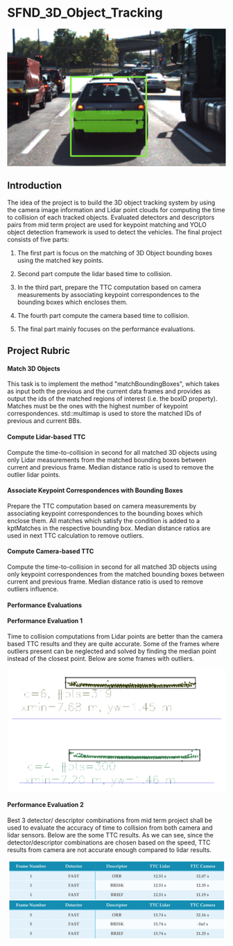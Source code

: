 [//]: # (Image References)
[image_0]: img/img0.png
[image_1]: img/img1.png
[image_2]: img/img2.png

# SFND_3D_Object_Tracking

![alt text][image_0]

## Introduction

The idea of the project is to build the 3D object tracking system by using the camera image information and Lidar point clouds for computing the time to collision of each tracked objects. Evaluated detectors and descriptors pairs from mid term project are used for keypoint matching and YOLO object detection framework is used to detect the vehicles. The final project consists of five parts:

  1) The first part is focus on the matching of 3D Object bounding boxes using the matched key points.

  2) Second part compute the lidar based time to collision.

  3) In the third part, prepare the TTC computation based on camera measurements by
associating keypoint correspondences to the bounding boxes which encloses them.

  4) The fourth part compute the camera based time to collision.

  5) The final part mainly focuses on the performance evaluations.

## Project Rubric

#### Match 3D Objects
This task is to implement the method "matchBoundingBoxes", which takes as input both the previous and the current data frames and provides as output the ids of the matched regions of interest (i.e. the boxID property). Matches must be the ones with the highest number of keypoint correspondences. std::multimap is used to store the matched IDs of previous and current BBs.

#### Compute Lidar-based TTC
Compute the time-to-collision in second for all matched 3D objects using only Lidar measurements from the matched bounding boxes between current and previous frame. Median distance ratio is used to remove the outlier lidar points.

#### Associate Keypoint Correspondences with Bounding Boxes
Prepare the TTC computation based on camera measurements by associating keypoint correspondences to the bounding boxes which enclose them. All matches which satisfy the condition is added to a kptMatches in the respective bounding box. Median distance ratios are used in next TTC calculation to remove outliers.

#### Compute Camera-based TTC
Compute the time-to-collision in second for all matched 3D objects using only keypoint correspondences from the matched bounding boxes between current and previous frame. Median distance ratio is used to remove outliers influence.

#### Performance Evaluations
#### Performance Evaluation 1
Time to collision computations from Lidar points are better than the camera based TTC results and they are quite accurate. Some of the frames where outliers present can be neglected and solved by finding the median point instead of the closest point. Below are some frames with outliers.

![alt text][image_1]

#### Performance Evaluation 2
Best 3 detector/ descriptor combinations from mid term project shall be used to evaluate the accuracy of time to collision from both camera and lidar sensors. Below are the some TTC results. As we can see, since the detector/descriptor combinations are chosen based on the speed, TTC results from camera are not accurate enough compared to lidar results.

![alt text][image_2]

